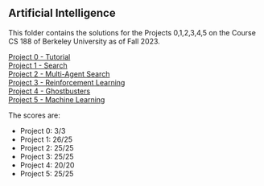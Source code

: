 ## Artificial Intelligence

This folder contains the solutions for the Projects 0,1,2,3,4,5 on the Course CS 188 of Berkeley University as of Fall 2023.

[Project 0 - Tutorial](https://inst.eecs.berkeley.edu/~cs188/fa23/projects/proj0/)<br>
[Project 1 - Search](https://inst.eecs.berkeley.edu/~cs188/fa23/projects/proj1/)<br>
[Project 2 - Multi-Agent Search](https://inst.eecs.berkeley.edu/~cs188/fa23/projects/proj2/)<br>
[Project 3 - Reinforcement Learning](https://inst.eecs.berkeley.edu/~cs188/fa23/projects/proj3/)<br>
[Project 4 - Ghostbusters](https://inst.eecs.berkeley.edu/~cs188/fa23/projects/proj4/)<br>
[Project 5 - Machine Learning](https://inst.eecs.berkeley.edu/~cs188/fa23/projects/proj5/)


The scores are:
- Project 0: 3/3
- Project 1: 26/25
- Project 2: 25/25
- Project 3: 25/25 
- Project 4: 20/20
- Project 5: 25/25 
